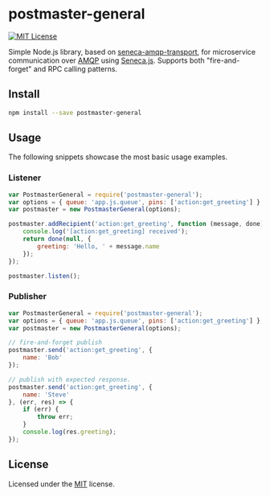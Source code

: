 ﻿# postmaster-general
[![MIT License](https://img.shields.io/badge/license-MIT-blue.svg?style=flat-square)](https://github.com/darklordzw/postmaster-general/blob/master/LICENSE.md)

Simple Node.js library, based on [seneca-amqp-transport][3], for microservice communication over [AMQP][1] using [Seneca.js][2].
Supports both "fire-and-forget" and RPC calling patterns.

## Install

```sh
npm install --save postmaster-general
```

## Usage
The following snippets showcase the most basic usage examples.

### Listener

```js
var PostmasterGeneral = require('postmaster-general');
var options = { queue: 'app.js.queue', pins: ['action:get_greeting'] };
var postmaster = new PostmasterGeneral(options);

postmaster.addRecipient('action:get_greeting', function (message, done) {
    console.log('[action:get_greeting] received');
    return done(null, {
        greeting: 'Hello, ' + message.name
    });
});

postmaster.listen();
```

### Publisher

```js
var PostmasterGeneral = require('postmaster-general');
var options = { queue: 'app.js.queue', pins: ['action:get_greeting'] };
var postmaster = new PostmasterGeneral(options);

// fire-and-forget publish
postmaster.send('action:get_greeting', {
    name: 'Bob'
});

// publish with expected response.
postmaster.send('action:get_greeting', {
    name: 'Steve'
}, (err, res) => {
    if (err) {
        throw err;
    }
    console.log(res.greeting);
});
```

## License
Licensed under the [MIT][4] license.

[1]: https://www.amqp.org/ 
[2]: http://senecajs.org/
[3]: https://github.com/senecajs/seneca-amqp-transport/
[4]: ./LICENSE.md
